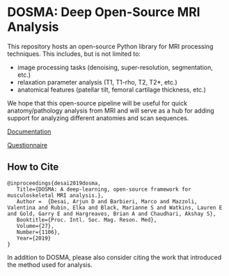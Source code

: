 # DOSMA: Deep Open-Source MRI Analysis

This repository hosts an open-source Python library for MRI processing techniques. This includes, but is not limited to:
- image processing tasks (denoising, super-resolution, segmentation, etc.)
- relaxation parameter analysis (T1, T1-rho, T2, T2*, etc.)
- anatomical features (patellar tilt, femoral cartilage thickness, etc.)

We hope that this open-source pipeline will be useful for quick anatomy/pathology analysis from MRI and will serve as a 
hub for adding support for analyzing different anatomies and scan sequences.

[Documentation](https://ad12.github.io/DOSMA)

[Questionnaire](https://forms.gle/sprthTC2swyt8dDb6)

## How to Cite
```
@inproceedings{desai2019dosma,
   Title={DOSMA: A deep-learning, open-source framework for musculoskeletal MRI analysis.},
   Author =  {Desai, Arjun D and Barbieri, Marco and Mazzoli, Valentina and Rubin, Elka and Black, Marianne S and Watkins, Lauren E and Gold, Garry E and Hargreaves, Brian A and Chaudhari, Akshay S},
   Booktitle={Proc. Intl. Soc. Mag. Reson. Med},
   Volume={27},
   Number={1106},
   Year={2019}
}
```

In addition to DOSMA, please also consider citing the work that introduced the method used for analysis.